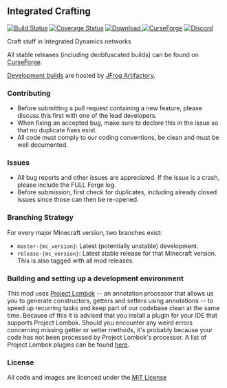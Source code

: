 ## Integrated Crafting

[![Build Status](https://travis-ci.org/CyclopsMC/IntegratedCrafting.svg?branch=master-1.12)](https://travis-ci.org/CyclopsMC/IntegratedCrafting)
[![Coverage Status](https://coveralls.io/repos/github/CyclopsMC/IntegratedCrafting/badge.svg)](https://coveralls.io/github/CyclopsMC/IntegratedCrafting)
[![Download](https://img.shields.io/maven-metadata/v/https/oss.jfrog.org/artifactory/simple/libs-release/org/cyclops/integratedcrafting/IntegratedCrafting/maven-metadata.xml.svg) ](https://oss.jfrog.org/artifactory/simple/libs-release/org/cyclops/integratedcrafting/IntegratedCrafting/)
[![CurseForge](http://cf.way2muchnoise.eu/full_287357_downloads.svg)](http://minecraft.curseforge.com/projects/287357)
[![Discord](https://img.shields.io/discord/386052815128100865.svg?colorB=7289DA&logo=data:image/png;base64,iVBORw0KGgoAAAANSUhEUgAAAHYAAABWAgMAAABnZYq0AAAACVBMVEUAAB38%2FPz%2F%2F%2F%2Bm8P%2F9AAAAAXRSTlMAQObYZgAAAAFiS0dEAIgFHUgAAAAJcEhZcwAACxMAAAsTAQCanBgAAAAHdElNRQfhBxwQJhxy2iqrAAABoElEQVRIx7WWzdGEIAyGgcMeKMESrMJ6rILZCiiBg4eYKr%2Fd1ZAfgXFm98sJfAyGNwno3G9sLucgYGpQ4OGVRxQTREMDZjF7ILSWjoiHo1n%2BE03Aw8p7CNY5IhkYd%2F%2F6MtO3f8BNhR1QWnarCH4tr6myl0cWgUVNcfMcXACP1hKrGMt8wcAyxide7Ymcgqale7hN6846uJCkQxw6GG7h2MH4Czz3cLqD1zHu0VOXMfZjHLoYvsdd0Q7ZvsOkafJ1P4QXxrWFd14wMc60h8JKCbyQvImzlFjyGoZTKzohwWR2UzSONHhYXBQOaKKsySsahwGGDnb%2FiYPJw22sCqzirSULYy1qtHhXGbtgrM0oagBV4XiTJok3GoLoDNH8ooTmBm7ZMsbpFzi2bgPGoXWXME6XT%2BRJ4GLddxJ4PpQy7tmfoU2HPN6cKg%2BledKHBKlF8oNSt5w5g5o8eXhu1IOlpl5kGerDxIVT%2BztzKepulD8utXqpChamkzzuo7xYGk%2FkpSYuviLXun5bzdRf0Krejzqyz7Z3p0I1v2d6HmA07dofmS48njAiuMgAAAAASUVORK5CYII%3D)](https://discord.gg/9yDxubB)

Craft stuff in Integrated Dynamics networks

All stable releases (including deobfuscated builds) can be found on [CurseForge](http://minecraft.curseforge.com/projects/287357/files).

[Development builds](https://oss.jfrog.org/artifactory/simple/libs-release/org/cyclops/integratedcrafting/IntegratedCrafting/) are hosted by [JFrog Artifactory](https://www.jfrog.com/artifactory/).

### Contributing
* Before submitting a pull request containing a new feature, please discuss this first with one of the lead developers.
* When fixing an accepted bug, make sure to declare this in the issue so that no duplicate fixes exist.
* All code must comply to our coding conventions, be clean and must be well documented.

### Issues
* All bug reports and other issues are appreciated. If the issue is a crash, please include the FULL Forge log.
* Before submission, first check for duplicates, including already closed issues since those can then be re-opened.

### Branching Strategy

For every major Minecraft version, two branches exist:

* `master-{mc_version}`: Latest (potentially unstable) development.
* `release-{mc_version}`: Latest stable release for that Minecraft version. This is also tagged with all mod releases.

### Building and setting up a development environment

This mod uses [Project Lombok](http://projectlombok.org/) -- an annotation processor that allows us you to generate constructors, getters and setters using annotations -- to speed up recurring tasks and keep part of our codebase clean at the same time. Because of this it is advised that you install a plugin for your IDE that supports Project Lombok. Should you encounter any weird errors concerning missing getter or setter methods, it's probably because your code has not been processed by Project Lombok's processor. A list of Project Lombok plugins can be found [here](http://projectlombok.org/download.htm).

### License
All code and images are licenced under the [MIT License](https://github.com/CyclopsMC/IntegratedCrafting/blob/master-1.12/LICENSE.txt)

